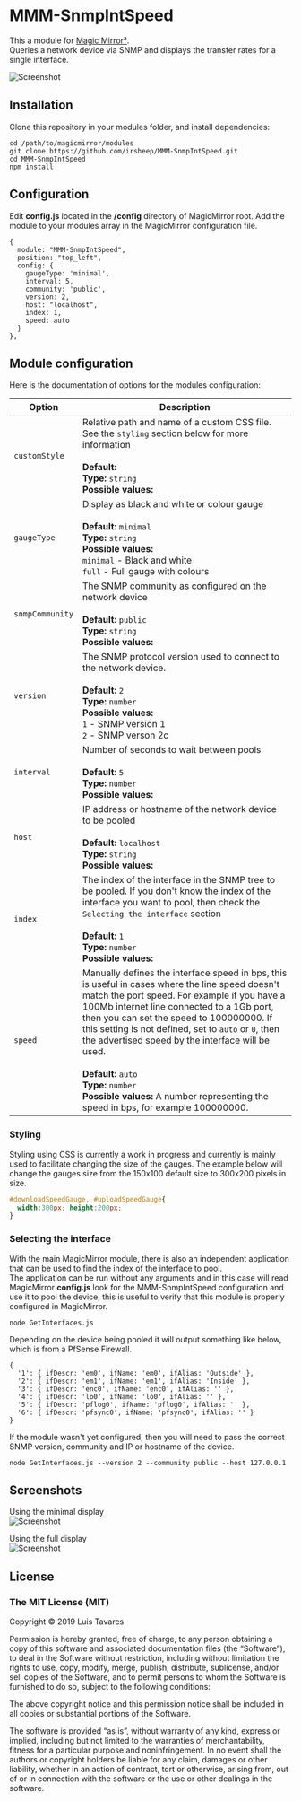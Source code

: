 # MMM-SnmpIntSpeed
This a module for [Magic Mirror²](https://github.com/MichMich/MagicMirror).<br />
Queries a network device via SNMP and displays the transfer rates for a single interface.

![Screenshot](screenshots/screenshot1.png)

## Installation
Clone this repository in your modules folder, and install dependencies:

```
cd /path/to/magicmirror/modules
git clone https://github.com/irsheep/MMM-SnmpIntSpeed.git
cd MMM-SnmpIntSpeed
npm install
```

## Configuration
Edit <strong>config.js</strong> located in the <strong>/config</strong> directory of MagicMirror root.
Add the module to your modules array in the MagicMirror configuration file.

```
{
  module: "MMM-SnmpIntSpeed",
  position: "top_left",
  config: {
    gaugeType: 'minimal',
    interval: 5,
    community: 'public',
    version: 2,
    host: "localhost",
    index: 1,
    speed: auto
  }
},
```

## Module configuration
Here is the documentation of options for the modules configuration:

<table>
  <thead>
    <tr>
      <th>Option</th>
      <th>Description</th>
    </tr>
  </thead>
  <tbody>
    <tr>
      <td><code>customStyle</code></td>
      <td>
        Relative path and name of a custom CSS file. See the <code>styling</code> section below for more information<br />
        <br />
        <strong>Default: </strong><br />
        <strong>Type: </strong> <code>string</code><br />
        <strong>Possible values: </strong>
      </td>
    </tr>    
    <tr>
      <td><code>gaugeType</code></td>
      <td>
        Display as black and white or colour gauge<br />
        <br />
        <strong>Default: </strong><code>minimal</code><br />
        <strong>Type: </strong> <code>string</code><br />
        <strong>Possible values: </strong><br />
        <code>minimal</code> - Black and white<br />
        <code>full</code> - Full gauge with colours
      </td>
    </tr>    
    <tr>
      <td><code>snmpCommunity</code></td>
      <td>
        The SNMP community as configured on the network device<br />
        <br />
        <strong>Default: </strong><code>public</code><br />
        <strong>Type: </strong> <code>string</code><br />
        <strong>Possible values:</strong>
      </td>
    </tr>
    <tr>
      <td><code>version</code></td>
      <td>
        The SNMP protocol version used to connect to the network device.<br />
        <br />
        <strong>Default: </strong><code>2</code><br />
        <strong>Type: </strong> <code>number</code><br />
        <strong>Possible values: </strong><br />
        <code>1</code> - SNMP version 1 <br />
        <code>2</code> - SNMP verson 2c
      </td>
    </tr>    
    <tr>
      <td><code>interval</code></td>
      <td>
        Number of seconds to wait between pools<br />
        <br />
        <strong>Default: </strong><code>5</code><br />
        <strong>Type: </strong> <code>number</code><br />
        <strong>Possible values:</strong>
      </td>
    </tr>
    <tr>
      <td><code>host</code></td>
      <td>
        IP address or hostname of the network device to be pooled<br />
        <br />
        <strong>Default: </strong><code>localhost</code><br />
        <strong>Type: </strong> <code>string</code><br />
        <strong>Possible values:</strong>
      </td>
    </tr>
    <tr>
      <td><code>index</code></td>
      <td>
        The index of the interface in the SNMP tree to be pooled. If you don't know the index of the interface you want to pool, then check the <code>Selecting the interface</code> section<br />
        <br />
        <strong>Default: </strong><code>1</code><br />
        <strong>Type: </strong> <code>number</code><br />
        <strong>Possible values:</strong>
      </td>
    </tr>
    <tr>
      <td><code>speed</code></td>
      <td>
        Manually defines the interface speed in bps, this is useful in cases where the line speed doesn't match the port speed. For example if you have a 100Mb internet line connected to a 1Gb port, then you can set the speed to 100000000. If this setting is not defined, set to <code>auto</code> or <code>0</code>, then the advertised speed by the interface will be used.<br />
        <br />
        <strong>Default: </strong><code>auto</code><br />
        <strong>Type: </strong> <code>number</code><br />
        <strong>Possible values:</strong> A number representing the speed in bps, for example 100000000.
      </td>
    </tr>
  </tbody>
</table>

### Styling

Styling using CSS is currently a work in progress and currently is mainly used to facilitate changing the size of the gauges. The example below will change the gauges size from the 150x100 default size to 300x200 pixels in size.

```css
#downloadSpeedGauge, #uploadSpeedGauge{
  width:300px; height:200px;
}
```

### Selecting the interface

With the main MagicMirror module, there is also an independent application that can be used to find the index of the interface to pool. <br />
The application can be run without any arguments and in this case will read MagicMirror <b>config.js</b> look for the MMM-SnmpIntSpeed configuration and use it to pool the device, this is useful to verify that this module is properly configured in MagicMirror.
```
node GetInterfaces.js
```

Depending on the device being pooled it will output something like below, which is from a PfSense Firewall.
```
{
  '1': { ifDescr: 'em0', ifName: 'em0', ifAlias: 'Outside' },
  '2': { ifDescr: 'em1', ifName: 'em1', ifAlias: 'Inside' },
  '3': { ifDescr: 'enc0', ifName: 'enc0', ifAlias: '' },
  '4': { ifDescr: 'lo0', ifName: 'lo0', ifAlias: '' },
  '5': { ifDescr: 'pflog0', ifName: 'pflog0', ifAlias: '' },
  '6': { ifDescr: 'pfsync0', ifName: 'pfsync0', ifAlias: '' }
}
```

If the module wasn't yet configured, then you will need to pass the correct SNMP version, community and IP or hostname of the device.
```
node GetInterfaces.js --version 2 --community public --host 127.0.0.1
```

## Screenshots

Using the minimal display<br />
![Screenshot](screenshots/screenshot1.png)

Using the full display<br />
![Screenshot](screenshots/screenshot2.png)

## License
### The MIT License (MIT)

Copyright © 2019 Luis Tavares

Permission is hereby granted, free of charge, to any person obtaining a copy of this software and associated documentation files (the “Software”), to deal in the Software without restriction, including without limitation the rights to use, copy, modify, merge, publish, distribute, sublicense, and/or sell copies of the Software, and to permit persons to whom the Software is furnished to do so, subject to the following conditions:

The above copyright notice and this permission notice shall be included in all copies or substantial portions of the Software.

The software is provided “as is”, without warranty of any kind, express or implied, including but not limited to the warranties of merchantability, fitness for a particular purpose and noninfringement. In no event shall the authors or copyright holders be liable for any claim, damages or other liability, whether in an action of contract, tort or otherwise, arising from, out of or in connection with the software or the use or other dealings in the software.
